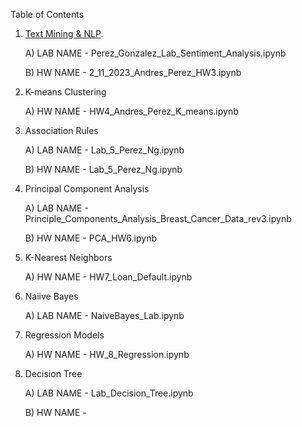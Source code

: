 Table of Contents 

1)   [Text Mining & NLP](https://github.com/Titas23/IS-170-Machine-Learning/tree/2.-Text-Mining-%26-NLP).

      A) LAB NAME - Perez_Gonzalez_Lab_Sentiment_Analysis.ipynb
                
      B) HW NAME - 2_11_2023_Andres_Perez_HW3.ipynb
              
2)	K-means Clustering

      A) HW NAME - HW4_Andres_Perez_K_means.ipynb
  
3)	Association Rules

      A) LAB NAME - Lab_5_Perez_Ng.ipynb

      B) HW NAME - Lab_5_Perez_Ng.ipynb

4)	Principal Component Analysis

      A) LAB NAME - Principle_Components_Analysis_Breast_Cancer_Data_rev3.ipynb

      B) HW NAME - PCA_HW6.ipynb
  
5)	K-Nearest Neighbors

     A) HW NAME - HW7_Loan_Default.ipynb
  
6) Naiive Bayes

     A) LAB NAME - NaiveBayes_Lab.ipynb
  
7) Regression Models

     A) HW NAME - HW_8_Regression.ipynb
  
8) Decision Tree

      A) LAB NAME - Lab_Decision_Tree.ipynb

      B) HW NAME - 

